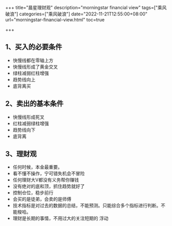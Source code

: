 +++
title="晨星理财观" 
description="morningstar financial view" 
tags=["乘风破浪"]
categories=["乘风破浪"]
date="2022-11-21T12:55:00+08:00" 
url="morningstar-financial-view.html"
toc=true

+++

## 1、买入的必要条件

+ 快慢线都在零轴上方
+ 快慢线形成了黄金交叉
+ 绿柱减弱红柱增强
+ 趋势线向上
+ 底背离买

## 2、卖出的基本条件

+ 快慢线形成死叉
+ 红柱减弱绿柱增强
+ 趋势线向下
+ 底背离

## 3、理财观

+ 任何时候，本金最重要。
+ 看不懂不操作，宁可错失机会不冒险
+ 任何理财大V都没有义务帮你赚钱
+ 没有绝对的底和顶，抓住趋势就好了
+ 控制仓位，稳步前行
+ 会买的是徒弟，会卖的是师傅
+ 技术指标是对过去的数据的总结，不能预测。只能综合多个指标进行判断。不能梭哈。
+ 理财是长期的事情，不用过大的关注短期的 浮动
